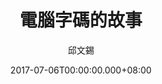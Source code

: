 ---
issue: 231
title: 電腦字碼的故事
author: 邱文錫
date: 2017-07-06T00:00:00.000+08:00
topic: 懷想
difficulty: 1
wikidata: Q98095628
wikidata_link: https://www.wikidata.org/wiki/Q98095628
---